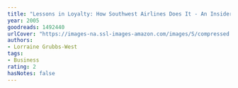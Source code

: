 ```yaml
---
title: "Lessons in Loyalty: How Southwest Airlines Does It - An Insider's View"
year: 2005
goodreads: 1492440
urlCover: "https://images-na.ssl-images-amazon.com/images/S/compressed.photo.goodreads.com/books/1184206293i/1492440.jpg"
authors:
- Lorraine Grubbs-West
tags:
- Business
rating: 2
hasNotes: false
---
```

